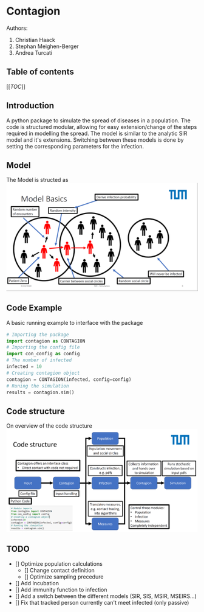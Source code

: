 # Contagion

Authors:

1. Christian Haack
2. Stephan Meighen-Berger
3. Andrea Turcati

## Table of contents

[[_TOC_]]

## Introduction

A python package to simulate the spread of diseases in a population.
The code is structured modular, allowing for easy extension/change
of the steps required in modelling the spread. The model is similar to the
analytic SIR model and it's extensions. Switching between these models
is done by setting the corresponding parameters for the infection.

## Model

The Model is structed as
![Sketch of the model](images/Model_Basic.png)

## Code Example

A basic running example to interface with the package

```python
# Importing the package
import contagion as CONTAGION
# Importing the config file
import con_config as config
# The number of infected
infected = 10
# Creating contagion object
contagion = CONTAGION(infected, config=config)
# Runing the simulation
results = contagion.sim()
```

## Code structure

On overview of the code structure
![Sketch of the model](images/Code_Structure.png)

## TODO

- [] Optimize population calculations
  - [] Change contact definition
  - [] Optimize sampling precedure
- [] Add Incubation
- [] Add immunity function to infection
- [] Add a switch between the different models (SIR, SIS, MSIR, MSEIRS...)
- [] Fix that tracked person currently can't meet infected (only passive)
